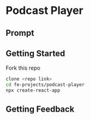 # Podcast Player

## Prompt




## Getting Started

Fork this repo

```bash
clone <repo link>
cd fe-projects/podcast-player
npx create-react-app
```

## Getting Feedback

